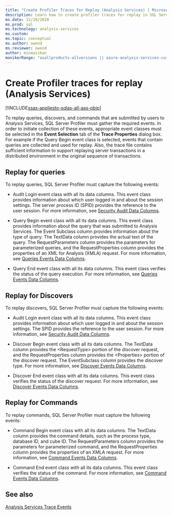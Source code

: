 ```yaml
---
title: "Create Profiler Traces for Replay (Analysis Services) | Microsoft Docs"
description: Learn how to create profiler traces for replay in SQL Server Analysis Services to replay queries, discovers, and commands.
ms.date: 12/29/2020
ms.prod: sql
ms.technology: analysis-services
ms.custom:
ms.topic: conceptual
ms.author: owend
ms.reviewer: owend
author: minewiskan
monikerRange: "asallproducts-allversions || azure-analysis-services-current || power-bi-premium-current || >= sql-analysis-services-2016"
---
```


# Create Profiler traces for replay (Analysis Services)

[!INCLUDE[ssas-appliesto-sqlas-all-aas-pbip](../includes/ssas-appliesto-sqlas-all-aas-pbip.md)]

  To replay queries, discovers, and commands that are submitted by users to Analysis Services, SQL Server Profiler must gather the required events. In order to initiate collection of these events, appropriate event classes must be selected in the **Event Selection** tab of the **Trace Properties** dialog box. For example if the Query Begin event class is selected, events that contain queries are collected and used for replay. Also, the trace file contains sufficient information to support replaying server transactions in a distributed environment in the original sequence of transactions.  
  
## Replay for queries

 To replay queries, SQL Server Profiler must capture the following events:  
  
- Audit Login event class with all its data columns. This event class provides information about which user logged in and about the session settings. The server process ID (SPID) provides the reference to the user session. For more information, see [Security Audit Data Columns](https://docs.microsoft.com/analysis-services/trace-events/security-audit-data-columns).  
  
- Query Begin event class with all its data columns. This event class provides information about the query that was submitted to Analysis Services. The Event Subclass column provides information about the type of query. The TextData column provides the actual text of the query. The RequestParameters column provides the parameters for parameterized queries, and the RequestProperties column provides the properties of an XML for Analysis (XMLA) request. For more information, see [Queries Events Data Columns](https://docs.microsoft.com/analysis-services/trace-events/queries-events-data-columns).  
  
- Query End event class with all its data columns. This event class verifies the status of the query execution. For more information, see [Queries Events Data Columns](https://docs.microsoft.com/analysis-services/trace-events/queries-events-data-columns).  
  
## Replay for Discovers

 To replay discovers, SQL Server Profiler must capture the following events:  
  
- Audit Login event class with all its data columns. This event class provides information about which user logged in and about the session settings. The SPID provides the reference to the user session. For more information, see [Security Audit Data Columns](https://docs.microsoft.com/analysis-services/trace-events/security-audit-data-columns).  
  
- Discover Begin event class with all its data columns. The TextData column provides the \<RequestType> portion of the discover request, and the RequestProperties column provides the \<Properties> portion of the discover request. The EventSubclass column provides the discover type. For more information, see [Discover Events Data Columns](https://docs.microsoft.com/analysis-services/trace-events/discover-events-data-columns).  
  
- Discover End event class with all its data columns. This event class verifies the status of the discover request. For more information, see [Discover Events Data Columns](https://docs.microsoft.com/analysis-services/trace-events/discover-events-data-columns).  
  
## Replay for Commands

 To replay commands, SQL Server Profiler must capture the following events:  
  
- Command Begin event class with all its data columns. The TextData column provides the command details, such as the process type, database ID, and cube ID. The RequestParameters column provides the parameters for parameterized command, and the RequestProperties column provides the properties of an XMLA request. For more information, see [Command Events Data Columns](https://docs.microsoft.com/analysis-services/trace-events/command-events-data-columns).  
  
- Command End event class with all its data columns. This event class verifies the status of the command. For more information, see [Command Events Data Columns](https://docs.microsoft.com/analysis-services/trace-events/command-events-data-columns).  
  
## See also

 [Analysis Services Trace Events](../trace-events/analysis-services-trace-events)  

  
  
